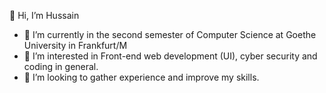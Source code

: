 👋 Hi, I’m Hussain

- 🌱 I’m currently in the second semester of Computer Science at Goethe University in Frankfurt/M
- 👀 I’m interested in Front-end web development (UI), cyber security and coding in general.
- 💞️ I’m looking to gather experience and improve my skills.


<!---
Al-Aidroos/Al-Aidroos is a ✨ special ✨ repository because its `README.md` (this file) appears on your GitHub profile.
You can click the Preview link to take a look at your changes.
--->
